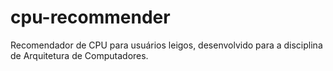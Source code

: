 # cpu-recommender
Recomendador de CPU para usuários leigos, desenvolvido para a disciplina de Arquitetura de Computadores.
